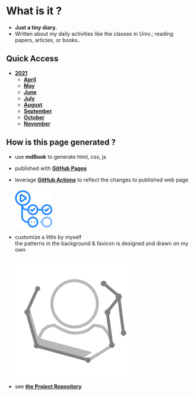 # What is it ?
- **Just a tiny diary.** 
- Written about my daily activities like the classes in Univ.; reading papers, articles, or books..

## Quick Access
- [**2021**](./2021/top.md)
  - [**April**](./2021/April/top.md)
  - [**May**](./2021/May/top.md)
  - [**June**](./2021/June/top.md)
  - [**July**](./2021/July/top.md)
  - [**August**](./2021/August/top.md)
  - [**September**](./2021/September/top.md)
  - [**October**](./2021/October/top.md)
  - [**November**](./2021/November/top.md)

## How is this page generated ?
- use **mdBook** to generate html, css, js
- published with [**GitHub Pages**](https://docs.github.com/en/pages)
- leverage [**GitHub Actions**](https://github.com/features/actions) to reflect the changes to published web page  
    　  
  <img src="./img_folder/github_actions.png" alt="github_actions" width="100"/>  

- customize a little by myself  
  the patterns in the background & favicon is designed and drawn on my own  
    
  ![my-favicon](./img_folder/favicon.png)  

- see [**the Project Repository**](https://github.com/OtsuKotsu/daily_log)
